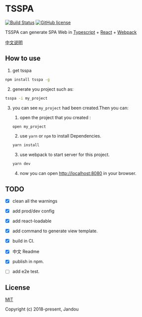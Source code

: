 # TSSPA 
[![Build Status](https://img.shields.io/travis/Jandou6/tsspa/master.svg)](https://travis-ci.org/Jandou6/tsspa/branches)
[![GitHub license](https://img.shields.io/github/license/jandou6/tsspa.svg)](https://github.com/nhnent/tui.calendar/blob/master/LICENSE)

TSSPA can generate  SPA Web in [Typescript](http://www.typescriptlang.org/) + [React](https://reactjs.org/) + [Webpack](http://webpack.github.io/) 

[中文说明](https://github.com/Jandou6/tsspa/blob/master/docs/Readme-zh.md)

## How to use
1. get tsspa
```bash
npm install tsspa -g
```

2. generate you project such as:
```bash
tsspa -i my_project
```

3. you can see `my_project` had been created.Then you can:

    1. open the project that you created :
    ```bash
    open my_project
    ````

    2. use `yarn` or `npm` to install Dependencies.
    ```bash
    yarn install
    ````
    3. use webpack to start server for this project.
    ```bash
    yarn dev
    ```
    4. now you can open [http://localhost:8080](http://localhost:8080) in your browser.

## TODO
- [x] clean all the warnings
- [x] add prod/dev config
- [x] add react-loadable
- [x] add command to generate view template.
- [x] build in CI.
- [x] 中文 Readme
- [x] publish in npm.
- [ ] add e2e test.



## License
[MIT](https://github.com/Jandou6/tsspa/blob/master/LICENSE)

Copyright (c) 2018-present, Jandou